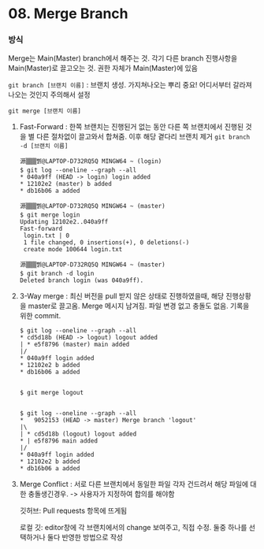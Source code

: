 # 08. Merge Branch

### 방식 ###

Merge는 Main(Master) branch에서 해주는 것. 각기 다른 branch 진행사항을 Main(Master)로 끌고오는 것. 권한 자체가 Main(Master)에 있음

`git branch [브랜치 이름]` : 브랜치 생성. 가지쳐나오는 뿌리 중요! 어디서부터 갈라져나오는 것인지 주의해서 설정 

`git merge [브랜치 이름]`



1. Fast-Forward : 한쪽 브랜치는 진행된거 없는 동안  다른 쪽 브랜치에서 진행된 것을 별 다른 절차없이 끌고와서 합쳐줌. 이후 해당 곁다리 브랜치 제거 `git branch -d [브랜치 이름]`

   ```
   源▒▒▒삙@LAPTOP-D732RQ5Q MINGW64 ~ (login)
   $ git log --oneline --graph --all
   * 040a9ff (HEAD -> login) login added
   * 12102e2 (master) b added
   * db16b06 a added
   
   源▒▒▒삙@LAPTOP-D732RQ5Q MINGW64 ~ (master)
   $ git merge login
   Updating 12102e2..040a9ff
   Fast-forward
    login.txt | 0
    1 file changed, 0 insertions(+), 0 deletions(-)
    create mode 100644 login.txt
   
   源▒▒▒삙@LAPTOP-D732RQ5Q MINGW64 ~ (master)
   $ git branch -d login
   Deleted branch login (was 040a9ff).
   ```

   

2. 3-Way merge : 최신 버전을 pull 받지 않은 상태로 진행하였을때, 해당 진행상황을 master로 끌고옴. Merge 메시지 남겨짐. 파일 변경 없고 충돌도 없음. 기록을 위한 commit.

   ```
   $ git log --oneline --graph --all
   * cd5d18b (HEAD -> logout) logout added
   | * e5f8796 (master) main added
   |/
   * 040a9ff login added
   * 12102e2 b added
   * db16b06 a added
   
   
   $ git merge logout
   
   
   $ git log --oneline --graph --all
   *   9052153 (HEAD -> master) Merge branch 'logout'
   |\
   | * cd5d18b (logout) logout added
   * | e5f8796 main added
   |/
   * 040a9ff login added
   * 12102e2 b added
   * db16b06 a added
   
   ```

   

3. Merge Conflict : 서로 다른 브랜치에서 동일한 파일 각자 건드려서 해당 파일에 대한 충돌생긴경우.       -> 사용자가 지정하여 합의를 해야함 

   깃허브: Pull requests 항목에 뜨게됨

   로컬 깃: editor창에 각 브랜치에서의 change 보여주고, 직접 수정. 둘중 하나를 선택하거나 둘다 반영한 방법으로 작성


